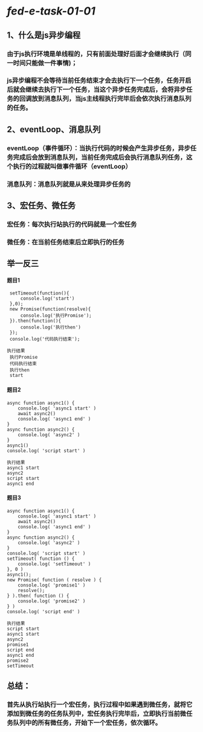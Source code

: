 # *fed-e-task-01-01*

## 1、什么是js异步编程

### 由于js执行环境是单线程的，只有前面处理好后面才会继续执行（同一时间只能做一件事情)；
### js异步编程不会等待当前任务结束才会去执行下一个任务，任务开启后就会继续去执行下一个任务，当这个异步任务完成后，会将异步任务的回调放到消息队列，当js主线程执行完毕后会依次执行消息队列的任务。

## 2、eventLoop、消息队列

### eventLoop（事件循环）：当执行代码的时候会产生异步任务，异步任务完成后会放到消息队列，当前任务完成后会执行消息队列任务，这个执行的过程就叫做事件循环（eventLoop）
### 消息队列：消息队列就是从来处理异步任务的

## 3、宏任务、微任务

### 宏任务：每次执行站执行的代码就是一个宏任务 
### 微任务：在当前任务结束后立即执行的任务 

## 举一反三

#### 题目1
```
 setTimeout(function(){
     console.log('start')
 },0);
 new Promise(function(resolve){
     console.log('执行Promise');
 }).then(function(){
     console.log('执行then')
 });
 console.log('代码执行结束');

执行结果
 执行Promise
 代码执行结束
 执行then
 start
```
#### 题目2
```
async function async1() {
    console.log( 'async1 start' )
    await async2()
    console.log( 'async1 end' )
}
async function async2() {
    console.log( 'async2' )
}
async1()
console.log( 'script start' )

执行结果
async1 start
async2
script start
async1 end

```

#### 题目3
```
async function async1() {
    console.log( 'async1 start' ) 
    await async2()
    console.log( 'async1 end' )
}
async function async2() {
    console.log( 'async2' )
}
console.log( 'script start' ) 
setTimeout( function () {
    console.log( 'setTimeout' )
}, 0 )
async1();
new Promise( function ( resolve ) {
    console.log( 'promise1' )
    resolve();
} ).then( function () {
    console.log( 'promise2' ) 
} )
console.log( 'script end' )

执行结果
script start 
async1 start
async2
promise1
script end
async1 end
promise2
setTimeout
```

## 总结：

### 首先从执行站执行一个宏任务，执行过程中如果遇到微任务，就将它添加到微任务的任务队列中，宏任务执行完毕后，立即执行当前微任务队列中的所有微任务，开始下一个宏任务，依次循环。


